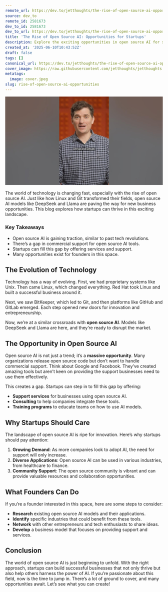 ```yaml
---
remote_url: https://dev.to/jetthoughts/the-rise-of-open-source-ai-opportunities-for-startups-1l6a
source: dev_to
remote_id: 2581673
dev_to_id: 2581673
dev_to_url: https://dev.to/jetthoughts/the-rise-of-open-source-ai-opportunities-for-startups-1l6a
title: 'The Rise of Open Source AI: Opportunities for Startups'
description: Explore the exciting opportunities in open source AI for startups. Learn how to fill the gap in commercial support and thrive in this evolving landscape.
created_at: '2025-06-10T10:43:52Z'
draft: false
tags: []
canonical_url: https://dev.to/jetthoughts/the-rise-of-open-source-ai-opportunities-for-startups-1l6a
cover_image: https://raw.githubusercontent.com/jetthoughts/jetthoughts.github.io/master/content/blog/rise-of-open-source-ai-opportunities/cover.jpeg
metatags:
  image: cover.jpeg
slug: rise-of-open-source-ai-opportunities
---
```

[![The Rise of Open Source AI: Opportunities for Startups](file_0.jpg)](https://www.youtube.com/watch?v=xkweKRfUb5Y)

The world of technology is changing fast, especially with the rise of open source AI. Just like how Linux and Git transformed their fields, open source AI models like DeepSeek and Llama are paving the way for new business opportunities. This blog explores how startups can thrive in this exciting landscape.

### Key Takeaways

*   Open source AI is gaining traction, similar to past tech revolutions.
*   There’s a gap in commercial support for open source AI tools.
*   Startups can fill this gap by offering services and support.
*   Many opportunities exist for founders in this space.

## The Evolution of Technology

Technology has a way of evolving. First, we had proprietary systems like Unix. Then came Linux, which changed everything. Red Hat took Linux and built a successful business around it.

Next, we saw BitKeeper, which led to Git, and then platforms like GitHub and GitLab emerged. Each step opened new doors for innovation and entrepreneurship.

Now, we’re at a similar crossroads with **open source AI**. Models like DeepSeek and Llama are here, and they’re ready to disrupt the market.

## The Opportunity in Open Source AI

Open source AI is not just a trend; it’s a **massive opportunity**. Many organizations release open source code but don’t want to handle commercial support. Think about Google and Facebook. They’ve created amazing tools but aren’t keen on providing the support businesses need to use them effectively.

This creates a gap. Startups can step in to fill this gap by offering:

*   **Support services** for businesses using open source AI.
*   **Consulting** to help companies integrate these tools.
*   **Training programs** to educate teams on how to use AI models.

## Why Startups Should Care

The landscape of open source AI is ripe for innovation. Here’s why startups should pay attention:

1.  **Growing Demand**: As more companies look to adopt AI, the need for support will only increase.
2.  **Diverse Applications**: Open source AI can be used in various industries, from healthcare to finance.
3.  **Community Support**: The open source community is vibrant and can provide valuable resources and collaboration opportunities.

## What Founders Can Do

If you’re a founder interested in this space, here are some steps to consider:

*   **Research** existing open source AI models and their applications.
*   **Identify** specific industries that could benefit from these tools.
*   **Network** with other entrepreneurs and tech enthusiasts to share ideas.
*   **Develop** a business model that focuses on providing support and services.

## Conclusion

The world of open source AI is just beginning to unfold. With the right approach, startups can build successful businesses that not only thrive but also help others harness the power of AI. If you’re passionate about this field, now is the time to jump in. There’s a lot of ground to cover, and many opportunities await. Let’s see what you can create!